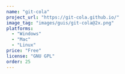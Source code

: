 ```yaml
---
name: "git-cola"
project_url: "https://git-cola.github.io/"
image_tag: "images/guis/git-cola@2x.png"
platforms:
  - "Windows"
  - "Mac"
  - "Linux"
price: "Free"
license: "GNU GPL"
order: 25
---
```

